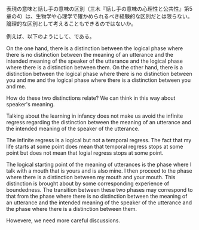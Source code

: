 表現の意味と話し手の意味の区別（三木『話し手の意味の心理性と公共性』第5章の4）は、生物学や心理学で確かめられるべき経験的な区別だとは限らない。論理的な区別として考えることもできるのではないか。

例えば、以下のようにして、である。

On the one hand, there is a distinction between the logical phase where there is no distinction between the meaning of an utterance and
the intended meaning of the speaker of the utterance and the logical phase where there is a distinction between them. On the other hand, there is a distinction between the logical phase where there is no distinction between you and me and the logical phase where there is a distinction between you and me.

How do these two distinctions relate? We can think in this way about speaker's meaning.

Talking about the learning in infancy does not make us avoid the infinite regress regarding the distinction between the meaning of an utterance and
the intended meaning of the speaker of the utterance.

The infinite regress is a logical but not a temporal regress. The fact that my life starts at some point does mean that temporal regress stops at some point but does not mean that logial regress stops at some point.

The logical starting point of the meaning of utterances is the phase where I talk with a mouth that is yours and is also mine. I then proceed to the phase where there is a distinction between my mouth and your mouth. This distinction is brought about by some corresponding experience of boundedness. The transition between these two phases may correspond to that from the phase where there is no distinction between the meaning of an utterance and
the intended meaning of the speaker of the utterance and the phase where there is a distinction between them. 

Howevere, we need more careful discussions.
